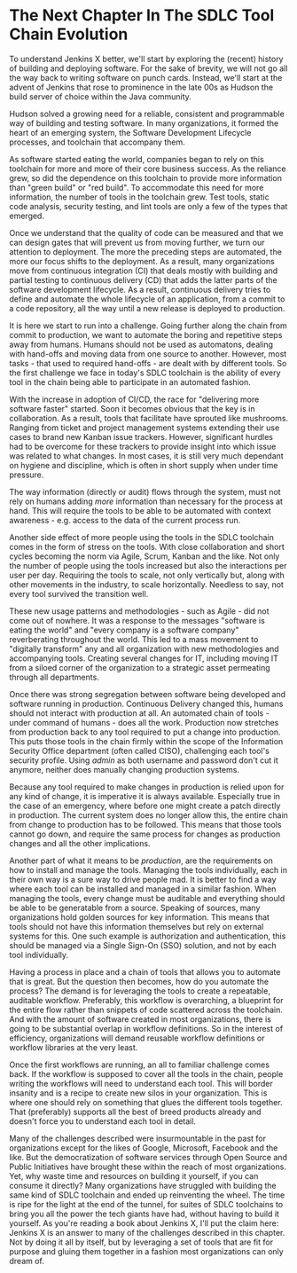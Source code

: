 # The Next Chapter In The SDLC Tool Chain Evolution

To understand Jenkins X better, we'll start by exploring the (recent) history of building and deploying software. For the sake of brevity, we will not go all the way back to writing software on punch cards. Instead, we'll start at the advent of Jenkins that rose to prominence in the late 00s as Hudson the build server of choice within the Java community.

Hudson solved a growing need for a reliable, consistent and programmable way of building and testing software. In many organizations, it formed the heart of an emerging system, the Software Development Lifecycle processes, and toolchain that accompany them.

As software started eating the world, companies began to rely on this toolchain for more and more of their core business success. As the reliance grew, so did the dependence on this toolchain to provide more information than "green build" or "red build". To accommodate this need for more information, the number of tools in the toolchain grew. Test tools, static code analysis, security testing, and lint tools are only a few of the types that emerged.

Once we understand that the quality of code can be measured and that we can design gates that will prevent us from moving further, we turn our attention to deployment. The more the preceding steps are automated, the more our focus shifts to the deployment. As a result, many organizations move from continuous integration (CI) that deals mostly with building and partial testing to continuous delivery (CD) that adds the latter parts of the software development lifecycle. As a result, continuous delivery tries to define and automate the whole lifecycle of an application, from a commit to a code repository, all the way until a new release is deployed to production. 

It is here we start to run into a challenge. Going further along the chain from commit to production, we want to automate the boring and repetitive steps away from humans. Humans should not be used as automatons, dealing with hand-offs and moving data from one source to another. However, most tasks - that used to required hand-offs - are dealt with by different tools. So the first challenge we face in today's SDLC toolchain is the ability of every tool in the chain being able to participate in an automated fashion.

With the increase in adoption of CI/CD, the race for "delivering more software faster" started. Soon it becomes obvious that the key is in collaboration. As a result, tools that facilitate have sprouted like mushrooms. Ranging from ticket and project management systems extending their use cases to brand new Kanban issue trackers. However, significant hurdles had to be overcome for these trackers to provide insight into which issue was related to what changes. In most cases, it is still very much dependant on hygiene and discipline, which is often in short supply when under time pressure. 

The way information (directly or audit) flows through the system, must not rely on humans adding _more_ information than necessary for the process at hand. This will require the tools to be able to be automated with context awareness - e.g. access to the data of the current process run.

Another side effect of more people using the tools in the SDLC toolchain comes in the form of stress on the tools. With close collaboration and short cycles becoming the norm via Agile, Scrum, Kanban and the like. Not only the number of people using the tools increased but also the interactions per user per day. Requiring the tools to scale, not only vertically but, along with other movements in the industry, to scale horizontally. Needless to say, not every tool survived the transition well. 

These new usage patterns and methodologies - such as Agile - did not come out of nowhere. It was a response to the messages "software is eating the world" and "every company is a software company" reverberating throughout the world. This led to a mass movement to "digitally transform" any and all organization with new methodologies and accompanying tools. Creating several changes for IT, including moving IT from a siloed corner of the organization to a strategic asset permeating through all departments. 

Once there was strong segregation between software being developed and software running in production. Continuous Delivery changed this, humans should not interact with production at all. An automated chain of tools - under command of humans - does all the work. Production now stretches from production back to any tool required to put a change into production.
This puts those tools in the chain firmly within the scope of the Information Security Office department (often called CISO), challenging each tool's security profile. Using _admin_ as both username and password don't cut it anymore, neither does manually changing production systems.

Because any tool required to make changes in production is relied upon for any kind of change, it is imperative it is always available. Especially true in the case of an emergency, where before one might create a patch directly in production. The current system does no longer allow this, the entire chain from change to production has to be followed. This means that those tools cannot go down, and require the same process for changes as production changes and all the other implications. 

Another part of what it means to be _production_, are the requirements on how to install and manage the tools. Managing the tools individually, each in their own way is a sure way to drive people mad. It is better to find a way where each tool can be installed and managed in a similar fashion. When managing the tools, every change must be auditable and everything should be able to be generatable from a source. Speaking of sources, many organizations hold golden sources for key information. This means that tools should not have this information themselves but rely on external systems for this. One such example is authorization and authentication, this should be managed via a Single Sign-On (SSO) solution, and not by each tool individually.

Having a process in place and a chain of tools that allows you to automate that is great. But the question then becomes, how do you automate the process? The demand is for leveraging the tools to create a repeatable, auditable workflow. Preferably, this workflow is overarching, a blueprint for the entire flow rather than snippets of code scattered across the toolchain. And with the amount of software created in most organizations, there is going to be substantial overlap in workflow definitions. So in the interest of efficiency, organizations will demand reusable workflow definitions or workflow libraries at the very least.

Once the first workflows are running, an all to familiar challenge comes back. If the workflow is supposed to cover all the tools in the chain, people writing the workflows will need to understand each tool. This will border insanity and is a recipe to create new silos in your organization. This is where one should rely on something that glues the different tools together. That (preferably) supports all the best of breed products already and doesn't force you to understand each tool in detail.

Many of the challenges described were insurmountable in the past for organizations except for the likes of Google, Microsoft, Facebook and the like. But the democratization of software services through Open Source and Public Initiatives have brought these within the reach of most organizations. Yet, why waste time and resources on building it yourself, if you can consume it directly? Many organizations have struggled with building the same kind of SDLC toolchain and ended up reinventing the wheel. The time is ripe for the light at the end of the tunnel, for suites of SDLC toolchains to bring you all the power the tech giants have had, without having to build it yourself. As you're reading a book about Jenkins X, I'll put the claim here: Jenkins X is an answer to many of the challenges described in this chapter. Not by doing it all by itself, but by leveraging a set of tools that are fit for purpose and gluing them together in a fashion most organizations can only dream of.